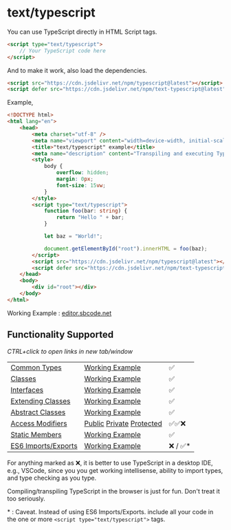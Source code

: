 # text/typescript

You can use TypeScript directly in HTML Script tags.

```html
<script type="text/typescript">
    // Your TypeScript code here
</script>
```

And to make it work, also load the dependencies.

```html
<script src="https://cdn.jsdelivr.net/npm/typescript@latest"></script>
<script defer src="https://cdn.jsdelivr.net/npm/text-typescript@latest"></script>
```

Example,

```html
<!DOCTYPE html>
<html lang="en">
    <head>
        <meta charset="utf-8" />
        <meta name="viewport" content="width=device-width, initial-scale=1" />
        <title>"text/typescript" example</title>
        <meta name="description" content="Transpiling and executing TypeScript in the browser" />
        <style>
            body {
                overflow: hidden;
                margin: 0px;
                font-size: 15vw;
            }
        </style>
        <script type="text/typescript">
            function foo(bar: string) {
                return "Hello " + bar;
            }

            let baz = "World!";

            document.getElementById("root").innerHTML = foo(baz);
        </script>
        <script src="https://cdn.jsdelivr.net/npm/typescript@latest"></script>
        <script defer src="https://cdn.jsdelivr.net/npm/text-typescript@latest"></script>
    </head>
    <body>
        <div id="root"></div>
    </body>
</html>
```

Working Example : [editor.sbcode.net](https://editor.sbcode.net/f1f4b5a73ec40283d1ddb37bb1e71f7e4e31b487)

## Functionality Supported

_CTRL+click to open links in new tab/window_

|                                                                           |                                                                                                                                                                                                                                            |           |
| ------------------------------------------------------------------------- | ------------------------------------------------------------------------------------------------------------------------------------------------------------------------------------------------------------------------------------------ | --------- |
| [Common Types](https://sbcode.net/typescript/common_types/)               | [Working Example](https://editor.sbcode.net/5350096f66b9d321f694cc52188e13e553edac60)                                                                                                                                                      | ✅        |
| [Classes](https://sbcode.net/typescript/classes/)                         | [Working Example](https://editor.sbcode.net/3a8a36d3bd046d5380ad41c3c8781f5e80e08caf)                                                                                                                                                      | ✅        |
| [Interfaces](https://sbcode.net/typescript/interfaces/)                   | [Working Example](https://editor.sbcode.net/0c0fcfdb32c8e9c0d0225dcb7ef8abe1aa64bcc8)                                                                                                                                                      | ✅        |
| [Extending Classes](https://sbcode.net/typescript/extending_classes/)     | [Working Example](https://editor.sbcode.net/33b12f255cbe83bc8d8d5ce8cd285d071c0bb347)                                                                                                                                                      | ✅        |
| [Abstract Classes](https://sbcode.net/typescript/abstract_classes/)       | [Working Example](https://editor.sbcode.net/6c352e04dd3a3173cb28485589edd2c5214aeb77)                                                                                                                                                      | ✅        |
| [Access Modifiers](https://sbcode.net/typescript/access_modifiers/)       | [Public](https://editor.sbcode.net/99fdbf60c582cf972d19aae3f3f4f8e42dfe195b) [Private](https://editor.sbcode.net/536d3082fe52fca05b5a6907ea48d09cb23e2a46) [Protected](https://editor.sbcode.net/d8a73b252320e459b00360347e53fbeeb0e09e72) | ✅✅❌    |
| [Static Members](https://sbcode.net/typescript/static_members/)           | [Working Example](https://editor.sbcode.net/6536773cb303a632aa1aeea81a0de136fe8549a6)                                                                                                                                                      | ✅        |
| [ES6 Imports/Exports](https://sbcode.net/typescript/es6_imports_exports/) | [Working Example](https://editor.sbcode.net/25f1e3883df269c3f17c9927609a61d32b2b429a)                                                                                                                                                      | ❌ / ✅\* |

For anything marked as ❌, it is better to use TypeScript in a desktop IDE, e.g., VSCode, since you you get working intellisense, ability to import types, and type checking as you type.

Compiling/transpiling TypeScript in the browser is just for fun. Don't treat it too seriously.

\* : Caveat. Instead of using ES6 Imports/Exports. include all your code in the one or more `<script type="text/typescript">` tags.
